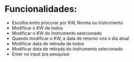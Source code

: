 # Funcionalidades:
- Escolha entre procurar por KW, Norma ou Instrumento
- Modificar o KW de todos
- Modificar o KW do instrumento selecionado
- Quando modificar o KW, a data de retorno vira o dia atual
- Modificar data de retirada de todos
- Modificar data de retirada do instrumento selecionado
- Enter no input pra pesquisar
